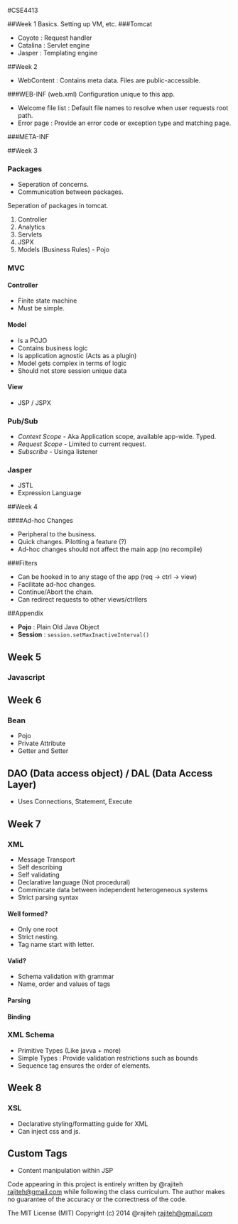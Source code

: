 #CSE4413

##Week 1
Basics. Setting up VM, etc.
###Tomcat
- Coyote : Request handler
- Catalina : Servlet engine
- Jasper : Templating engine

##Week 2
- WebContent : Contains meta data. Files are public-accessible.

###WEB-INF (web.xml)
Configuration unique to this app. 

- Welcome file list : Default file names to resolve when user requests root path.
- Error page : Provide an error code or exception type and matching page.

###META-INF

##Week 3
### Packages
- Seperation of concerns.
- Communication between packages.

Seperation of packages in tomcat.

1. Controller
2. Analytics
3. Servlets
4. JSPX
5. Models (Business Rules) - Pojo 
		
### MVC

#### Controller
- Finite state machine
- Must be simple.

#### Model
- Is a POJO
- Contains business logic
- Is application agnostic (Acts as a plugin)
- Model gets complex in terms of logic 
- Should not store session unique data

#### View
- JSP / JSPX

### Pub/Sub
- *Context Scope* - Aka Application scope, available app-wide. Typed.
- *Request Scope* - Limited to current request.
- *Subscribe* - Usinga listener

### Jasper
- JSTL
- Expression Language

##Week 4

####Ad-hoc Changes
- Peripheral to the business.
- Quick changes. Pilotting a feature (?)
- Ad-hoc changes should not affect the main app (no recompile)


###Filters
- Can be hooked in to any stage of the app (req -> ctrl -> view)
- Facilitate ad-hoc changes. 
- Continue/Abort the chain.
- Can redirect requests to other views/ctrllers


##Appendix
- **Pojo** : Plain Old Java Object
- **Session** : `session.setMaxInactiveInterval()`

## Week 5

### Javascript

## Week 6

### Bean
- Pojo
- Private Attribute
- Getter and Setter

## DAO (Data access object) / DAL (Data Access Layer)
- Uses Connections, Statement, Execute

## Week 7

### XML
- Message Transport
- Self describing
- Self validating
- Declarative language (Not procedural)
- Commincate data between independent heterogeneous systems
- Strict parsing syntax

#### Well formed?
- Only one root
- Strict nesting. 
- Tag name start with letter.
#### Valid?
- Schema validation with grammar
- Name, order and values of tags
#### Parsing
#### Binding
### XML Schema
- Primitive Types (Like javva + more)
- Simple Types : Provide validation restrictions such as bounds
- Sequence tag ensures the order of elements.

## Week 8

### XSL
- Declarative styling/formatting guide for XML
- Can inject css and js.

## Custom Tags
- Content manipulation within JSP


Code appearing in this project is entirely written by @rajiteh <rajiteh@gmail.com> while following the class curriculum. The author makes no guarantee of the accuracy or the correctness of the code. 

The MIT License (MIT)
Copyright (c) 2014 @rajiteh <rajiteh@gmail.com>
